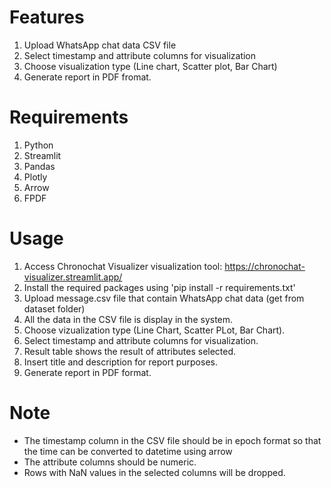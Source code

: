 # Features
1) Upload WhatsApp chat data CSV file
2) Select timestamp and attribute columns for visualization
3) Choose visualization type (Line chart, Scatter plot, Bar Chart)
4) Generate report in PDF fromat. 

# Requirements
1) Python
2) Streamlit
3) Pandas
4) Plotly
5) Arrow
6) FPDF

# Usage
1) Access Chronochat Visualizer visualization tool: https://chronochat-visualizer.streamlit.app/
2) Install the required packages using 'pip install -r requirements.txt'
3) Upload message.csv file that contain WhatsApp chat data (get from dataset folder)
4) All the data in the CSV file is display in the system.
5) Choose vizualization type (Line Chart, Scatter PLot, Bar Chart).
6) Select timestamp and attribute columns for visualization.
7) Result table shows the result of attributes selected.
8) Insert title and description for report purposes.   
9) Generate report in PDF format.

# Note
* The timestamp column in the CSV file should be in epoch format so that the time can be converted to datetime using arrow
* The attribute columns should be numeric.
* Rows with NaN values in the selected columns will be dropped.

